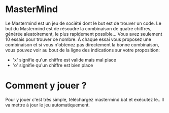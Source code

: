 # MasterMind
Le Mastermind est un jeu de société dont le but est de trouver un code.
Le but du Mastermind est de résoudre la combinaison de quatre chiffres, générée aleatoirement, le plus rapidement possible... Vous avez seulement 10 essais pour trouver ce nombre.
À chaque essai vous proposez une combinaison et si vous n'obtenez pas directement la bonne combinaison, vous pouvez voir au bout de la ligne des indications sur votre proposition:
 - 'x' signifie qu'un chiffre est valide mais mal place
 - 'o' signifie qu'un chiffre est bien place
# Comment y jouer ?
Pour y jouer c'est très simple, téléchargez mastermind.bat et exécutez le.. Il va mettre à jour le jeu automatiquement.
